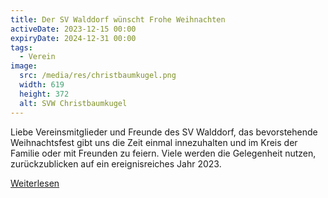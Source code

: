 ```yaml
---
title: Der SV Walddorf wünscht Frohe Weihnachten
activeDate: 2023-12-15 00:00
expiryDate: 2024-12-31 00:00
tags:
  - Verein
image: 
  src: /media/res/christbaumkugel.png
  width: 619
  height: 372
  alt: SVW Christbaumkugel
---
```

Liebe Vereinsmitglieder und Freunde des SV Walddorf, das bevorstehende Weihnachtsfest gibt uns die Zeit einmal innezuhalten und im Kreis der Familie oder mit Freunden zu feiern. Viele werden die Gelegenheit nutzen, zurückzublicken auf ein ereignisreiches Jahr 2023.

[Weiterlesen](/article/2023-12-15-weihnachtsgruesse)
